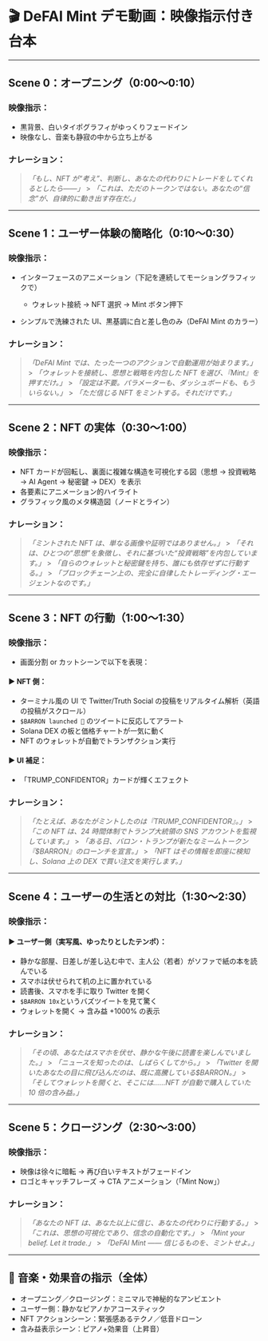 # 🎬 DeFAI Mint デモ動画：映像指示付き台本

---

## **Scene 0：オープニング（0:00〜0:10）**

### 映像指示：

- 黒背景、白いタイポグラフィがゆっくりフェードイン
- 映像なし、音楽も静寂の中から立ち上がる

### ナレーション：

> _「もし、NFT が“考え”、判断し、あなたの代わりにトレードをしてくれるとしたら——」_ > _「これは、ただのトークンではない。あなたの“信念”が、自律的に動き出す存在だ。」_

---

## **Scene 1：ユーザー体験の簡略化（0:10〜0:30）**

### 映像指示：

- インターフェースのアニメーション（下記を連続してモーショングラフィックで）

  - ウォレット接続 → NFT 選択 → Mint ボタン押下

- シンプルで洗練された UI、黒基調に白と差し色のみ（DeFAI Mint のカラー）

### ナレーション：

> _「DeFAI Mint では、たった一つのアクションで自動運用が始まります。」_ > _「ウォレットを接続し、思想と戦略を内包した NFT を選び、『Mint』を押すだけ。」_ > _「設定は不要。パラメーターも、ダッシュボードも、もういらない。」_ > _「ただ信じる NFT をミントする。それだけです。」_

---

## **Scene 2：NFT の実体（0:30〜1:00）**

### 映像指示：

- NFT カードが回転し、裏面に複雑な構造を可視化する図（思想 → 投資戦略 → AI Agent → 秘密鍵 → DEX）を表示
- 各要素にアニメーション的ハイライト
- グラフィック風のメタ構造図（ノードとライン）

### ナレーション：

> _「ミントされた NFT は、単なる画像や証明ではありません。」_ > _「それは、ひとつの“思想”を象徴し、それに基づいた“投資戦略”を内包しています。」_ > _「自らのウォレットと秘密鍵を持ち、誰にも依存せずに行動する。」_ > _「ブロックチェーン上の、完全に自律したトレーディング・エージェントなのです。」_

---

## **Scene 3：NFT の行動（1:00〜1:30）**

### 映像指示：

- 画面分割 or カットシーンで以下を表現：

#### ▶ NFT 側：

- ターミナル風の UI で Twitter/Truth Social の投稿をリアルタイム解析（英語の投稿がスクロール）
- `$BARRON launched 🚀` のツイートに反応してアラート
- Solana DEX の板と価格チャートが一気に動く
- NFT のウォレットが自動でトランザクション実行

#### ▶ UI 補足：

- 「TRUMP_CONFIDENTOR」カードが輝くエフェクト

### ナレーション：

> _「たとえば、あなたがミントしたのは『TRUMP_CONFIDENTOR』。」_ > _「この NFT は、24 時間体制でトランプ大統領の SNS アカウントを監視しています。」_ > _「ある日、バロン・トランプが新たなミームトークン『\$BARRON』のローンチを宣言。」_ > _「NFT はその情報を即座に検知し、Solana 上の DEX で買い注文を実行します。」_

---

## **Scene 4：ユーザーの生活との対比（1:30〜2:30）**

### 映像指示：

#### ▶ ユーザー側（実写風、ゆったりとしたテンポ）：

- 静かな部屋、日差しが差し込む中で、主人公（若者）がソファで紙の本を読んでいる
- スマホは伏せられて机の上に置かれている
- 読書後、スマホを手に取り Twitter を開く
- `$BARRON 10x`というバズツイートを見て驚く
- ウォレットを開く → 含み益 +1000% の表示

### ナレーション：

> _「その頃、あなたはスマホを伏せ、静かな午後に読書を楽しんでいました。」_ > _「ニュースを知ったのは、しばらくしてから。」_ > _「Twitter を開いたあなたの目に飛び込んだのは、既に高騰している\$BARRON。」_ > _「そしてウォレットを開くと、そこには……NFT が自動で購入していた 10 倍の含み益。」_

---

## **Scene 5：クロージング（2:30〜3:00）**

### 映像指示：

- 映像は徐々に暗転 → 再び白いテキストがフェードイン
- ロゴとキャッチフレーズ → CTA アニメーション（「Mint Now」）

### ナレーション：

> _「あなたの NFT は、あなた以上に信じ、あなたの代わりに行動する。」_ > _「これは、思想の可視化であり、信念の自動化です。」_ > _「Mint your belief. Let it trade.」_ > _「DeFAI Mint —— 信じるものを、ミントせよ。」_

---

## 🎼 **音楽・効果音の指示（全体）**

- オープニング／クロージング：ミニマルで神秘的なアンビエント
- ユーザー側：静かなピアノかアコースティック
- NFT アクションシーン：緊張感あるテクノ／低音ドローン
- 含み益表示シーン：ピアノ+効果音（上昇音）
